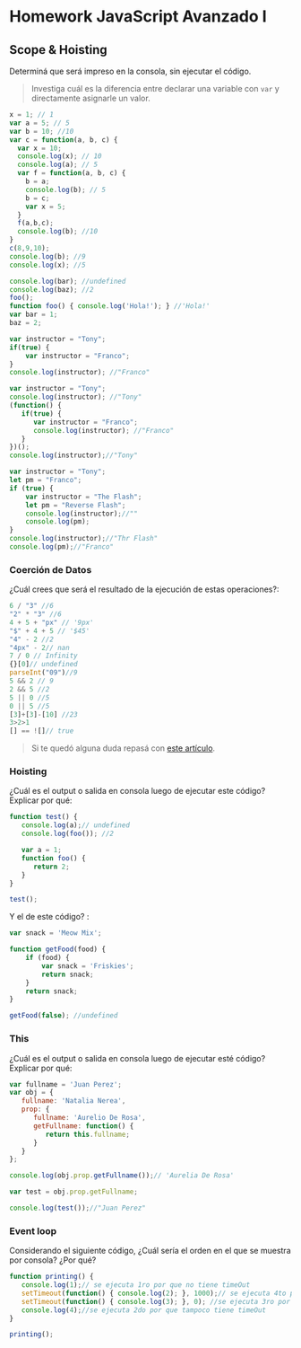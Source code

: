 
# Homework JavaScript Avanzado I

## Scope & Hoisting

Determiná que será impreso en la consola, sin ejecutar el código.

> Investiga cuál es la diferencia entre declarar una variable con `var` y directamente asignarle un valor.

```javascript
x = 1; // 1
var a = 5; // 5
var b = 10; //10
var c = function(a, b, c) {
  var x = 10;
  console.log(x); // 10
  console.log(a); // 5
  var f = function(a, b, c) {
    b = a;
    console.log(b); // 5
    b = c;
    var x = 5;
  }
  f(a,b,c);
  console.log(b); //10
}
c(8,9,10);
console.log(b); //9
console.log(x); //5
```

```javascript
console.log(bar); //undefined
console.log(baz); //2
foo();
function foo() { console.log('Hola!'); } //'Hola!'
var bar = 1;
baz = 2;
```

```javascript
var instructor = "Tony";
if(true) {
    var instructor = "Franco";
}
console.log(instructor); //"Franco"
```

```javascript
var instructor = "Tony";
console.log(instructor); //"Tony"
(function() {
   if(true) {
      var instructor = "Franco";
      console.log(instructor); //"Franco"
   }
})();
console.log(instructor);//"Tony"
```

```javascript
var instructor = "Tony";
let pm = "Franco";
if (true) {
    var instructor = "The Flash";
    let pm = "Reverse Flash";
    console.log(instructor);//"" 
    console.log(pm);
}
console.log(instructor);//"Thr Flash"
console.log(pm);//"Franco"
```
### Coerción de Datos

¿Cuál crees que será el resultado de la ejecución de estas operaciones?:

```javascript
6 / "3" //6
"2" * "3" //6
4 + 5 + "px" // '9px'
"$" + 4 + 5 // '$45'
"4" - 2 //2
"4px" - 2// nan
7 / 0 // Infinity
{}[0]// undefined
parseInt("09")//9
5 && 2 // 9
2 && 5 //2
5 || 0 //5
0 || 5 //5
[3]+[3]-[10] //23
3>2>1
[] == ![]// true
```

> Si te quedó alguna duda repasá con [este artículo](http://javascript.info/tutorial/object-conversion).


### Hoisting

¿Cuál es el output o salida en consola luego de ejecutar este código? Explicar por qué:

```javascript
function test() {
   console.log(a);// undefined
   console.log(foo()); //2

   var a = 1;
   function foo() {
      return 2;
   }
}

test();
```

Y el de este código? :

```javascript
var snack = 'Meow Mix';

function getFood(food) {
    if (food) {
        var snack = 'Friskies';
        return snack;
    }
    return snack;
}

getFood(false); //undefined
```


### This

¿Cuál es el output o salida en consola luego de ejecutar esté código? Explicar por qué:

```javascript
var fullname = 'Juan Perez';
var obj = {
   fullname: 'Natalia Nerea',
   prop: {
      fullname: 'Aurelio De Rosa',
      getFullname: function() {
         return this.fullname;
      }
   }
};

console.log(obj.prop.getFullname());// 'Aurelia De Rosa'

var test = obj.prop.getFullname;

console.log(test());//"Juan Perez"
```

### Event loop

Considerando el siguiente código, ¿Cuál sería el orden en el que se muestra por consola? ¿Por qué?

```javascript
function printing() {
   console.log(1);// se ejecuta 1ro por que no tiene timeOut
   setTimeout(function() { console.log(2); }, 1000);// se ejecuta 4to por que tarda 1 segundo
   setTimeout(function() { console.log(3); }, 0); //se ejecuta 3ro por que tiene un timeOut 0
   console.log(4);//se ejecuta 2do por que tampoco tiene timeOut
}

printing();
```
